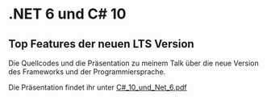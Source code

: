 # .NET 6 und C# 10

## Top Features der neuen LTS Version

Die Quellcodes und die Präsentation zu meinem Talk über die neue Version des Frameworks und der Programmiersprache.

Die Präsentation findet ihr unter [C#_10_und_Net_6.pdf](C#_10_und_Net_6.pdf)
